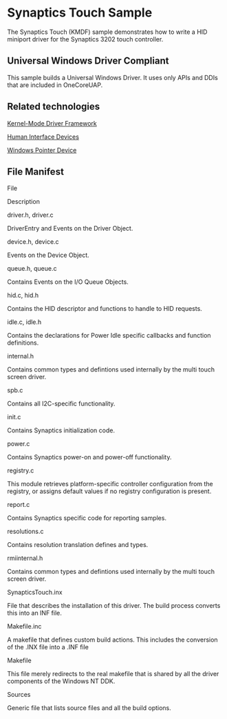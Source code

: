 <!---
    name: Synaptics Touch Sample
    platform: KMDF
    language: cpp
    category: HID Touch
    description: Demonstrates how to write a HID miniport driver for the Synaptics 3202 touch controller.
    samplefwlink: http://go.microsoft.com/fwlink/p/?LinkId=620196
--->


Synaptics Touch Sample
======================

The Synaptics Touch (KMDF) sample demonstrates how to write a HID miniport driver for the Synaptics 3202 touch controller.


## Universal Windows Driver Compliant
This sample builds a Universal Windows Driver. It uses only APIs and DDIs that are included in OneCoreUAP.

Related technologies
--------------------

[Kernel-Mode Driver Framework](http://msdn.microsoft.com/en-us/library/windows/hardware/ff544396)

[Human Interface Devices](http://msdn.microsoft.com/en-us/library/windows/hardware/jj126202)

[Windows Pointer Device](http://msdn.microsoft.com/en-us/library/windows/hardware/jj151570)


File Manifest
-------------

File

Description

driver.h, driver.c

DriverEntry and Events on the Driver Object.

device.h, device.c

Events on the Device Object.

queue.h, queue.c

Contains Events on the I/O Queue Objects.

hid.c, hid.h

Contains the HID descriptor and functions to handle to HID requests.

idle.c, idle.h

Contains the declarations for Power Idle specific callbacks and function definitions.

internal.h

Contains common types and defintions used internally by the multi touch screen driver.

spb.c

Contains all I2C-specific functionality.

init.c

Contains Synaptics initialization code.

power.c

Contains Synaptics power-on and power-off functionality.

registry.c

This module retrieves platform-specific controller configuration from the registry, or assigns default values if no registry configuration is present.

report.c

Contains Synaptics specific code for reporting samples.

resolutions.c

Contains resolution translation defines and types.

rmiinternal.h

Contains common types and defintions used internally by the multi touch screen driver.

SynapticsTouch.inx

File that describes the installation of this driver. The build process converts this into an INF file.

Makefile.inc

A makefile that defines custom build actions. This includes the conversion of the .INX file into a .INF file

Makefile

This file merely redirects to the real makefile that is shared by all the driver components of the Windows NT DDK.

Sources

Generic file that lists source files and all the build options.


